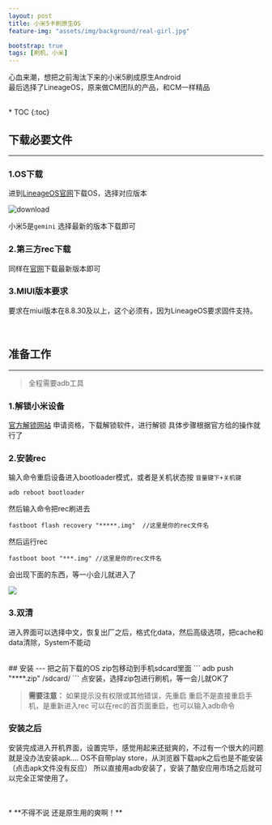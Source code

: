 ```yaml
---
layout: post
title: 小米5卡刷原生OS
feature-img: "assets/img/background/real-girl.jpg"

bootstrap: true      
tags: [刷机，小米]
---
```


心血来潮，想把之前淘汰下来的小米5刷成原生Android<br>
最后选择了LineageOS，原来做CM团队的产品，和CM一样精品

<br>
* TOC
{:toc}
<br>

## 下载必要文件
---
### 1.OS下载 
进到[LineageOS官网](https://download.lineageos.org/gemini)下载OS，选择对应版本

![download](https://i.loli.net/2018/09/15/5b9ccc8f8268a.jpg)

小米5是`gemini` 选择最新的版本下载即可

### 2.第三方rec下载
同样在[官网](https://dl.twrp.me/gemini/)下载最新版本即可

### 3.MIUI版本要求
要求在miui版本在8.8.30及以上，这个必须有，因为LineageOS要求固件支持。

<br>

## 准备工作
---
> 全程需要adb工具

### 1.解锁小米设备
[官方解锁网站](http://en.miui.com/unlock/)
申请资格，下载解锁软件，进行解锁
具体步骤根据官方给的操作就行了
### 2.安装rec
输入命令重启设备进入bootloader模式，或者是关机状态按 `音量键下+关机键`
   ```
   adb reboot bootloader
   ```

然后输入命令把rec刷进去

   ```
   fastboot flash recovery "*****.img"  //这里是你的rec文件名
   ```

然后运行rec

   ```
   fastboot boot "***.img" //这里是你的rec文件名
   ```

会出现下面的东西，等一小会儿就进入了


![](https://i.loli.net/2018/09/15/5b9cd055cd40a.jpg)

### 3.双清

进入界面可以选择中文，恢复出厂之后，格式化data，然后高级选项，把cache和data清除，System不能动


<br>
## 安装
---
把之前下载的OS zip包移动到手机sdcard里面
```
adb push "****.zip" /sdcard/
```
点安装，选择zip包进行刷机，等一会儿就OK了


> **需要注意：**
>   如果提示没有权限或其他错误，先重启
>   重启不是直接重启手机，是重新进入rec
>   可以在rec的首页面重启，也可以输入adb命令 

### 安装之后
安装完成进入开机界面，设置完毕，感觉用起来还挺爽的，不过有一个很大的问题就是没办法安装apk....
OS不自带play store，从浏览器下载apk之后也是不能安装（点击apk文件没有反应）
所以直接用adb安装了，安装了酷安应用市场之后就可以完全正常使用了。

<br>
<br>
* **不得不说 还是原生用的爽啊！**




